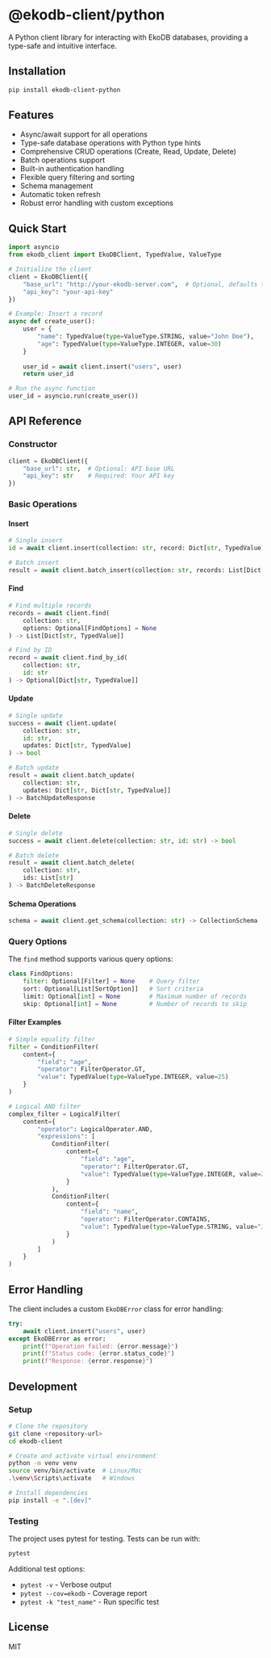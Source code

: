 # @ekodb-client/python

A Python client library for interacting with EkoDB databases, providing a type-safe and intuitive interface.

## Installation

```bash
pip install ekodb-client-python
```

## Features

- Async/await support for all operations
- Type-safe database operations with Python type hints
- Comprehensive CRUD operations (Create, Read, Update, Delete)
- Batch operations support
- Built-in authentication handling
- Flexible query filtering and sorting
- Schema management
- Automatic token refresh
- Robust error handling with custom exceptions

## Quick Start

```python
import asyncio
from ekodb_client import EkoDBClient, TypedValue, ValueType

# Initialize the client
client = EkoDBClient({
    "base_url": "http://your-ekodb-server.com",  # Optional, defaults to http://localhost:8080
    "api_key": "your-api-key"
})

# Example: Insert a record
async def create_user():
    user = {
        "name": TypedValue(type=ValueType.STRING, value="John Doe"),
        "age": TypedValue(type=ValueType.INTEGER, value=30)
    }
    
    user_id = await client.insert("users", user)
    return user_id

# Run the async function
user_id = asyncio.run(create_user())
```

## API Reference

### Constructor

```python
client = EkoDBClient({
    "base_url": str,  # Optional: API base URL
    "api_key": str    # Required: Your API key
})
```

### Basic Operations

#### Insert

```python
# Single insert
id = await client.insert(collection: str, record: Dict[str, TypedValue]) -> str

# Batch insert
result = await client.batch_insert(collection: str, records: List[Dict[str, TypedValue]]) -> BatchInsertResponse
```

#### Find

```python
# Find multiple records
records = await client.find(
    collection: str, 
    options: Optional[FindOptions] = None
) -> List[Dict[str, TypedValue]]

# Find by ID
record = await client.find_by_id(
    collection: str, 
    id: str
) -> Optional[Dict[str, TypedValue]]
```

#### Update

```python
# Single update
success = await client.update(
    collection: str,
    id: str,
    updates: Dict[str, TypedValue]
) -> bool

# Batch update
result = await client.batch_update(
    collection: str,
    updates: Dict[str, Dict[str, TypedValue]]
) -> BatchUpdateResponse
```

#### Delete

```python
# Single delete
success = await client.delete(collection: str, id: str) -> bool

# Batch delete
result = await client.batch_delete(
    collection: str,
    ids: List[str]
) -> BatchDeleteResponse
```

#### Schema Operations

```python
schema = await client.get_schema(collection: str) -> CollectionSchema
```

### Query Options

The `find` method supports various query options:

```python
class FindOptions:
    filter: Optional[Filter] = None    # Query filter
    sort: Optional[List[SortOption]]   # Sort criteria
    limit: Optional[int] = None        # Maximum number of records
    skip: Optional[int] = None         # Number of records to skip
```

#### Filter Examples

```python
# Simple equality filter
filter = ConditionFilter(
    content={
        "field": "age",
        "operator": FilterOperator.GT,
        "value": TypedValue(type=ValueType.INTEGER, value=25)
    }
)

# Logical AND filter
complex_filter = LogicalFilter(
    content={
        "operator": LogicalOperator.AND,
        "expressions": [
            ConditionFilter(
                content={
                    "field": "age",
                    "operator": FilterOperator.GT,
                    "value": TypedValue(type=ValueType.INTEGER, value=25)
                }
            ),
            ConditionFilter(
                content={
                    "field": "name",
                    "operator": FilterOperator.CONTAINS,
                    "value": TypedValue(type=ValueType.STRING, value="John")
                }
            )
        ]
    }
)
```

## Error Handling

The client includes a custom `EkoDBError` class for error handling:

```python
try:
    await client.insert("users", user)
except EkoDBError as error:
    print(f"Operation failed: {error.message}")
    print(f"Status code: {error.status_code}")
    print(f"Response: {error.response}")
```

## Development

### Setup

```bash
# Clone the repository
git clone <repository-url>
cd ekodb-client

# Create and activate virtual environment
python -m venv venv
source venv/bin/activate  # Linux/Mac
.\venv\Scripts\activate   # Windows

# Install dependencies
pip install -e ".[dev]"
```

### Testing

The project uses pytest for testing. Tests can be run with:

```bash
pytest
```

Additional test options:

- `pytest -v` - Verbose output
- `pytest --cov=ekodb` - Coverage report
- `pytest -k "test_name"` - Run specific test

## License

MIT

